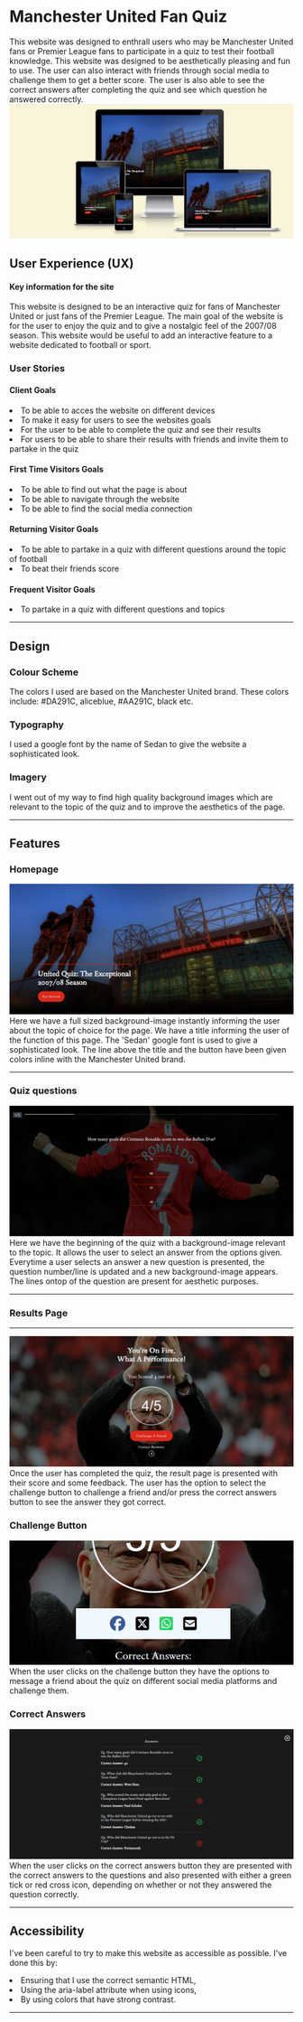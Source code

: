 # Manchester United Fan Quiz
This website was designed to enthrall users who may be Manchester United fans or Premier League fans to participate in a quiz to test their football knowledge. This website was designed to be aesthetically pleasing and fun to use.
The user can also interact with friends through social media to challenge them to get a better score. The user is also able to see the correct answers after completing the quiz and see which question he answered correctly.
<img src="assets/images/am-i-resp-MU.png">

## User Experience (UX)

#### Key information for the site
This website is designed to be an interactive quiz for fans of Manchester United or just fans of the Premier League. The main goal of the website is for the user to enjoy the quiz and to give a nostalgic feel of the 2007/08 season. This website would be useful to add an interactive feature to a website dedicated to football or sport. 

### User Stories

#### Client Goals
<li>To be able to acces the website on different devices</li>
<li>To make it easy for users to see the websites goals</li>
<li>For the user to be able to complete the quiz and see their results</li>
<li>For users to be able to share their results with friends and invite them to partake in the quiz</li>

#### First Time Visitors Goals
<li>To be able to find out what the page is about</li>
<li>To be able to navigate through the website</li>
<li>To be able to find the social media connection</li>

#### Returning Visitor Goals
<li>To be able to partake in a quiz with different questions around the topic of football</li>
<li>To beat their friends score</li>

#### Frequent Visitor Goals
<li>To partake in a quiz with different questions and topics</li>

<hr>

## Design 

### Colour Scheme
The colors I used are based on the Manchester United brand. These colors include: #DA291C, aliceblue, #AA291C, black etc.

### Typography
I used a google font by the name of Sedan to give the website a sophisticated look. 

### Imagery
I went out of my way to find high quality background images which are relevant to the topic of the quiz and to improve the aesthetics of the page.

<hr>

## Features

### Homepage
<img src="assets/images/homepage.png">
Here we have a full sized background-image instantly informing the user about the topic of choice for the page. We have a title informing the user of the function of this page. The 'Sedan' google font is used to give a sophisticated look. The line above the title and the button have been given colors inline with the Manchester United brand.
<hr>


### Quiz questions
<img src="assets/images/question 1.png">
<br>Here we have the beginning of the quiz with a background-image relevant to the topic. It allows the user to select an answer from the options given. Everytime a user selects an answer a new question is presented, the question number/line is updated and a new background-image appears. The lines ontop of the question are present for aesthetic purposes.
<hr>

### Results Page
<hr>
<img src="assets/images/results-page.png">
Once the user has completed the quiz, the result page is presented with their score and some feedback. The user has the option to select the challenge button to challenge a friend and/or press the correct answers button to see the answer they got correct.

### Challenge Button
<img src="assets/images/Challnge-Button.png">
When the user clicks on the challenge button they have the options to message a friend about the quiz on different social media platforms and challenge them.

### Correct Answers
<img src="assets/images/correct-answers.png">
When the user clicks on the correct answers button they are presented with the correct answers to the questions and also presented with either a green tick or red cross icon, depending on whether or not they answered the question correctly.

<hr>

## Accessibility
I've been careful to try to make this website as accessible as possible. I've done this by:
<li>Ensuring that I use the correct semantic HTML,</li>
<li>Using the aria-label attribute when using icons,</li>
<li>By using colors that have strong contrast.</li>

<hr>